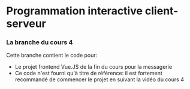# Programmation interactive client-serveur
### La branche du cours 4

Cette branche contient le code pour:
- Le projet frontend Vue.JS de la fin du cours pour la messagerie
- Ce code n'est fourni qu'à titre de référence: il est fortement recommandé de commencer le projet en suivant la vidéo du cours 4